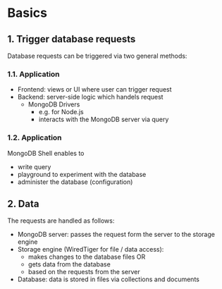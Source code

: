 # Basics

## 1. Trigger database requests

Database requests can be triggered via two general methods:

### 1.1. Application

- Frontend: views or UI where user can trigger request
- Backend: server-side logic which handels request
  - MongoDB Drivers
    - e.g. for Node.js
    - interacts with the MongoDB server via query

### 1.2. Application

MongoDB Shell enables to

- write query
- playground to experiment with the database
- administer the database (configuration)

## 2. Data

The requests are handled as follows:

- MongoDB server: passes the request form the server to the storage engine
- Storage engine (WiredTiger for file / data access):
  - makes changes to the database files OR
  - gets data from the database
  - based on the requests from the server
- Database: data is stored in files via collections and documents
